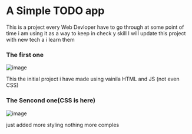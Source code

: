 <h1>A Simple TODO app</h1>

 This is a project every Web Devloper have to go through at some point of time i am using it as a way to keep in check y skill I will update this project with new tech a i learn them

 <h3> The first one </h3>

 ![image](https://github.com/dryruffian/A-simple-TODO-app/assets/88555779/5c4c67c0-3454-4699-b265-8c89f893bf98)

This the initial project i have made using vainila HTML and JS (not even CSS)

<h3> The Sencond one(CSS is here) </h3>

![image](https://github.com/dryruffian/A-simple-TODO-app/assets/88555779/a58cc1ce-58d5-43e9-8bbf-0896dc5de567)

just added more styling nothing more comples
